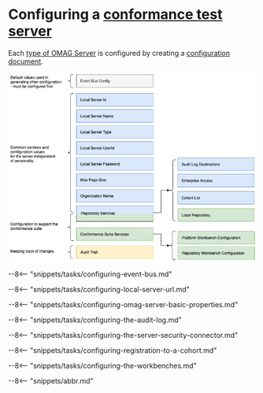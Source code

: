 <!-- SPDX-License-Identifier: CC-BY-4.0 -->
<!-- Copyright Contributors to the Egeria project. -->

# Configuring a [conformance test server](/egeria/concepts/conformance-test-server)

Each [type of OMAG Server](/egeria/concepts/omag-server/#types-of-omag-server) is configured by creating
a [configuration document](/egeria/concepts/configuration-document).

![Configuration for a conformance test server](conformance-suite-config.png)

--8<-- "snippets/tasks/configuring-event-bus.md"

--8<-- "snippets/tasks/configuring-local-server-url.md"

--8<-- "snippets/tasks/configuring-omag-server-basic-properties.md"

--8<-- "snippets/tasks/configuring-the-audit-log.md"

--8<-- "snippets/tasks/configuring-the-server-security-connector.md"

--8<-- "snippets/tasks/configuring-registration-to-a-cohort.md"

--8<-- "snippets/tasks/configuring-the-workbenches.md"

--8<-- "snippets/abbr.md"
